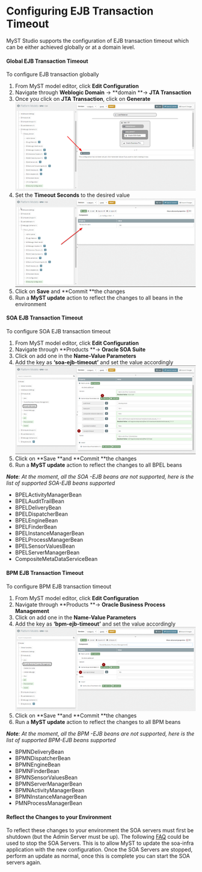# Configuring EJB Transaction Timeout

MyST Studio supports the configuration of EJB transaction timeout which can be either achieved globally or at a domain level.

#### **Global EJB Transaction Timeout**

To configure EJB transaction globally

1. From MyST model editor, click **Edit Configuration**
2. Navigate through **Weblogic Domain** -&gt; **domain **-&gt; **JTA Transaction**
3. Once you click on **JTA Transaction**, click on **Generate**
   ![](/assets/generate.png)
4. Set the **Timeout Seconds** to the desired value
   ![](/assets/timeout.png)
5. Click on **Save** and **Commit **the changes
6. Run a **MyST update** action to reflect the changes to all beans in the environment

#### **SOA EJB Transaction Timeout**

To configure SOA EJB transaction timeout

1. From MyST model editor, click **Edit Configuration**
2. Navigate through **Products **-&gt; **Oracle SOA Suite**
3. Click on add one in the **Name-Value Parameters**
4. Add the key as **‘soa-ejb-timeout’** and set the value accordingly
   ![](/assets/SOA-EJB.png)
5. Click on **Save **and **Commit **the changes
6. Run a **MyST update** action to reflect the changes to all BPEL beans

_**Note**: At the moment, all the SOA -EJB beans are not supported, here is the list of supported SOA-EJB beans supported_

* BPELActivityManagerBean
* BPELAuditTrailBean
* BPELDeliveryBean
* BPELDispatcherBean
* BPELEngineBean
* BPELFinderBean
* BPELInstanceManagerBean
* BPELProcessManagerBean
* BPELSensorValuesBean
* BPELServerManagerBean
* CompositeMetaDataServiceBean

#### **BPM EJB Transaction Timeout**

To configure BPM EJB transaction timeout

1. From MyST model editor, click **Edit Configuration**
2. Navigate through **Products **-&gt; **Oracle Business Process Management**
3. Click on add one in the **Name-Value Parameters**
4. Add the key as **‘bpm-ejb-timeout’** and set the value accordingly
   ![](/assets/bpm.png)
5. Click on **Save **and **Commit **the changes
6. Run a **MyST update** action to reflect the changes to all BPM beans

_**Note**: At the moment, all the BPM -EJB beans are not supported, here is the list of supported BPM-EJB beans supported_

* BPMNDeliveryBean
* BPMNDispatcherBean
* BPMNEngineBean
* BPMNFinderBean
* BPMNSensorValuesBean
* BPMNServerManagerBean
* BPMNActivityManagerBean
* BPMNInstanceManagerBean
* PMNProcessManagerBean

#### **Reflect the Changes to your Environment**

To reflect these changes to your environment the SOA servers must first be shutdown (but the Admin Server must be up). The following [FAQ](/platform-configuration/add-compute-nodes/how-do-i-shutdown-or-start-up-some-of-my-servers.md) could be used to stop the SOA Servers. This is to allow MyST to update the soa-infra application with the new configuration.
Once the SOA Servers are stopped, perform an update as normal, once this is complete you can start the SOA servers again.




